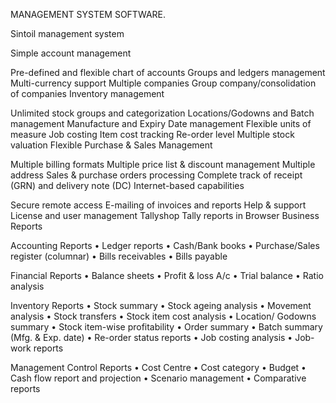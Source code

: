 MANAGEMENT SYSTEM SOFTWARE.

Sintoil management system

Simple account management

Pre-defined and flexible chart of accounts
Groups and ledgers management
Multi-currency support
Multiple companies
Group company/consolidation of companies
Inventory management

Unlimited stock groups and categorization
Locations/Godowns and Batch management
Manufacture and Expiry Date management
Flexible units of measure
Job costing
Item cost tracking
Re-order level
Multiple stock valuation
Flexible Purchase & Sales Management

Multiple billing formats
Multiple price list & discount management
Multiple address
Sales & purchase orders processing
Complete track of receipt (GRN) and delivery note (DC)
Internet-based capabilities

Secure remote access
E-mailing of invoices and reports
Help & support
License and user management
Tallyshop
Tally reports in Browser
Business Reports

Accounting Reports • Ledger reports
• Cash/Bank books • Purchase/Sales register (columnar) • Bills receivables • Bills payable

Financial Reports
• Balance sheets • Profit & loss A/c • Trial balance • Ratio analysis

Inventory Reports • Stock summary • Stock ageing analysis • Movement analysis • Stock transfers • Stock item cost analysis • Location/ Godowns summary • Stock item-wise profitability • Order summary • Batch summary (Mfg. & Exp. date) • Re-order status reports • Job costing analysis • Job-work reports

Management Control Reports • Cost Centre • Cost category • Budget
• Cash flow report and projection • Scenario management • Comparative reports